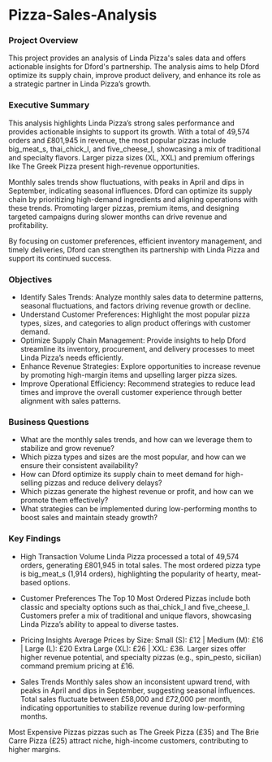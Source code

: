 # Pizza-Sales-Analysis

### Project Overview
This project provides an analysis of Linda Pizza's sales data and offers actionable insights for Dford's partnership. The analysis aims to help Dford optimize its supply chain, improve product delivery, and enhance its role as a strategic partner in Linda Pizza’s growth.

### Executive Summary
This analysis highlights Linda Pizza’s strong sales performance and provides actionable insights to support its growth. With a total of 49,574 orders and £801,945 in revenue, the most popular pizzas include big_meat_s, thai_chick_l, and five_cheese_l, showcasing a mix of traditional and specialty flavors. Larger pizza sizes (XL, XXL) and premium offerings like The Greek Pizza present high-revenue opportunities.

Monthly sales trends show fluctuations, with peaks in April and dips in September, indicating seasonal influences. Dford can optimize its supply chain by prioritizing high-demand ingredients and aligning operations with these trends. Promoting larger pizzas, premium items, and designing targeted campaigns during slower months can drive revenue and profitability.

By focusing on customer preferences, efficient inventory management, and timely deliveries, Dford can strengthen its partnership with Linda Pizza and support its continued success.

### Objectives
- Identify Sales Trends: Analyze monthly sales data to determine patterns, seasonal fluctuations, and factors driving revenue growth or decline.
- Understand Customer Preferences: Highlight the most popular pizza types, sizes, and categories to align product offerings with customer demand.
- Optimize Supply Chain Management: Provide insights to help Dford streamline its inventory, procurement, and delivery processes to meet Linda Pizza’s needs efficiently.
- Enhance Revenue Strategies: Explore opportunities to increase revenue by promoting high-margin items and upselling larger pizza sizes.
- Improve Operational Efficiency: Recommend strategies to reduce lead times and improve the overall customer experience through better alignment with sales patterns.

### Business Questions
- What are the monthly sales trends, and how can we leverage them to stabilize and grow revenue?
- Which pizza types and sizes are the most popular, and how can we ensure their consistent availability?
- How can Dford optimize its supply chain to meet demand for high-selling pizzas and reduce delivery delays?
- Which pizzas generate the highest revenue or profit, and how can we promote them effectively?
- What strategies can be implemented during low-performing months to boost sales and maintain steady growth?

### Key Findings
- High Transaction Volume
Linda Pizza processed a total of 49,574 orders, generating £801,945 in total sales.
The most ordered pizza type is big_meat_s (1,914 orders), highlighting the popularity of hearty, meat-based options.

- Customer Preferences
The Top 10 Most Ordered Pizzas include both classic and specialty options such as thai_chick_l and five_cheese_l.
Customers prefer a mix of traditional and unique flavors, showcasing Linda Pizza’s ability to appeal to diverse tastes.

- Pricing Insights
Average Prices by Size:
Small (S): £12 | Medium (M): £16 | Large (L): £20
Extra Large (XL): £26 | XXL: £36.
Larger sizes offer higher revenue potential, and specialty pizzas (e.g., spin_pesto, sicilian) command premium pricing at £16.

- Sales Trends
Monthly sales show an inconsistent upward trend, with peaks in April and dips in September, suggesting seasonal influences.
Total sales fluctuate between £58,000 and £72,000 per month, indicating opportunities to stabilize revenue during low-performing months.

Most Expensive Pizzas
pizzas such as The Greek Pizza (£35) and The Brie Carre Pizza (£25) attract niche, high-income customers, contributing to higher margins.










